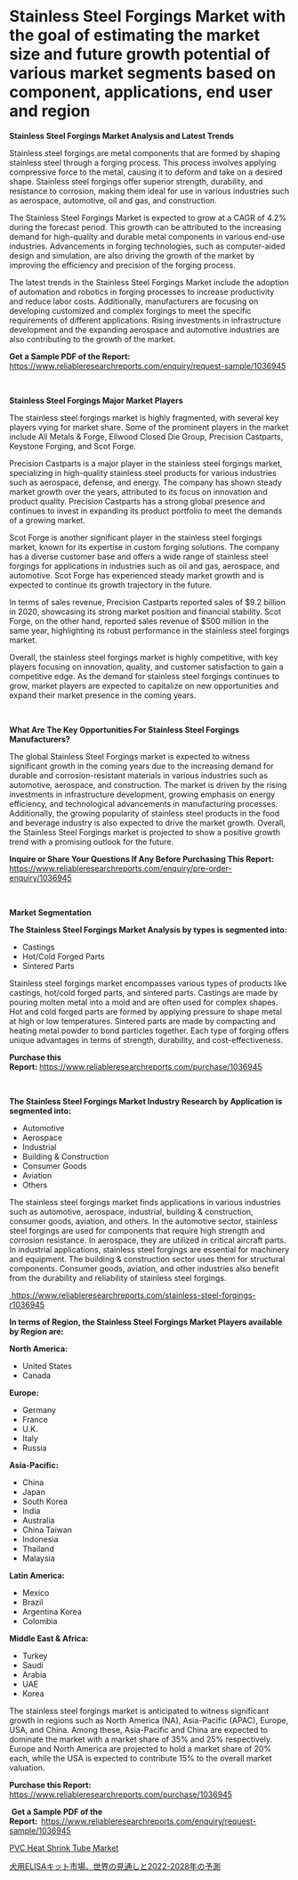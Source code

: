 <p><h1>Stainless Steel Forgings Market with the goal of estimating the market size and future growth potential of various market segments based on component, applications, end user and region</h1></p><p><strong>Stainless Steel Forgings Market Analysis and Latest Trends</strong></p>
<p><p>Stainless steel forgings are metal components that are formed by shaping stainless steel through a forging process. This process involves applying compressive force to the metal, causing it to deform and take on a desired shape. Stainless steel forgings offer superior strength, durability, and resistance to corrosion, making them ideal for use in various industries such as aerospace, automotive, oil and gas, and construction.</p><p>The Stainless Steel Forgings Market is expected to grow at a CAGR of 4.2% during the forecast period. This growth can be attributed to the increasing demand for high-quality and durable metal components in various end-use industries. Advancements in forging technologies, such as computer-aided design and simulation, are also driving the growth of the market by improving the efficiency and precision of the forging process.</p><p>The latest trends in the Stainless Steel Forgings Market include the adoption of automation and robotics in forging processes to increase productivity and reduce labor costs. Additionally, manufacturers are focusing on developing customized and complex forgings to meet the specific requirements of different applications. Rising investments in infrastructure development and the expanding aerospace and automotive industries are also contributing to the growth of the market.</p></p>
<p><strong>Get a Sample PDF of the Report:&nbsp;</strong> <a href="https://www.reliableresearchreports.com/enquiry/request-sample/1036945">https://www.reliableresearchreports.com/enquiry/request-sample/1036945</a></p>
<p>&nbsp;</p>
<p><strong>Stainless Steel Forgings Major Market Players</strong></p>
<p><p>The stainless steel forgings market is highly fragmented, with several key players vying for market share. Some of the prominent players in the market include All Metals & Forge, Ellwood Closed Die Group, Precision Castparts, Keystone Forging, and Scot Forge.</p><p>Precision Castparts is a major player in the stainless steel forgings market, specializing in high-quality stainless steel products for various industries such as aerospace, defense, and energy. The company has shown steady market growth over the years, attributed to its focus on innovation and product quality. Precision Castparts has a strong global presence and continues to invest in expanding its product portfolio to meet the demands of a growing market.</p><p>Scot Forge is another significant player in the stainless steel forgings market, known for its expertise in custom forging solutions. The company has a diverse customer base and offers a wide range of stainless steel forgings for applications in industries such as oil and gas, aerospace, and automotive. Scot Forge has experienced steady market growth and is expected to continue its growth trajectory in the future.</p><p>In terms of sales revenue, Precision Castparts reported sales of $9.2 billion in 2020, showcasing its strong market position and financial stability. Scot Forge, on the other hand, reported sales revenue of $500 million in the same year, highlighting its robust performance in the stainless steel forgings market.</p><p>Overall, the stainless steel forgings market is highly competitive, with key players focusing on innovation, quality, and customer satisfaction to gain a competitive edge. As the demand for stainless steel forgings continues to grow, market players are expected to capitalize on new opportunities and expand their market presence in the coming years.</p></p>
<p>&nbsp;</p>
<p><strong>What Are The Key Opportunities For Stainless Steel Forgings Manufacturers?</strong></p>
<p><p>The global Stainless Steel Forgings market is expected to witness significant growth in the coming years due to the increasing demand for durable and corrosion-resistant materials in various industries such as automotive, aerospace, and construction. The market is driven by the rising investments in infrastructure development, growing emphasis on energy efficiency, and technological advancements in manufacturing processes. Additionally, the growing popularity of stainless steel products in the food and beverage industry is also expected to drive the market growth. Overall, the Stainless Steel Forgings market is projected to show a positive growth trend with a promising outlook for the future.</p></p>
<p><strong>Inquire or Share Your Questions If Any Before Purchasing This Report:</strong> <a href="https://www.reliableresearchreports.com/enquiry/pre-order-enquiry/1036945">https://www.reliableresearchreports.com/enquiry/pre-order-enquiry/1036945</a></p>
<p>&nbsp;</p>
<p><strong>Market Segmentation</strong></p>
<p><strong>The Stainless Steel Forgings Market Analysis by types is segmented into:</strong></p>
<p><ul><li>Castings</li><li>Hot/Cold Forged Parts</li><li>Sintered Parts</li></ul></p>
<p><p>Stainless steel forgings market encompasses various types of products like castings, hot/cold forged parts, and sintered parts. Castings are made by pouring molten metal into a mold and are often used for complex shapes. Hot and cold forged parts are formed by applying pressure to shape metal at high or low temperatures. Sintered parts are made by compacting and heating metal powder to bond particles together. Each type of forging offers unique advantages in terms of strength, durability, and cost-effectiveness.</p></p>
<p><strong>Purchase this Report:&nbsp;</strong><a href="https://www.reliableresearchreports.com/purchase/1036945">https://www.reliableresearchreports.com/purchase/1036945</a></p>
<p>&nbsp;</p>
<p><strong>The Stainless Steel Forgings Market Industry Research by Application is segmented into:</strong></p>
<p><ul><li>Automotive</li><li>Aerospace</li><li>Industrial</li><li>Building & Construction</li><li>Consumer Goods</li><li>Aviation</li><li>Others</li></ul></p>
<p><p>The stainless steel forgings market finds applications in various industries such as automotive, aerospace, industrial, building & construction, consumer goods, aviation, and others. In the automotive sector, stainless steel forgings are used for components that require high strength and corrosion resistance. In aerospace, they are utilized in critical aircraft parts. In industrial applications, stainless steel forgings are essential for machinery and equipment. The building & construction sector uses them for structural components. Consumer goods, aviation, and other industries also benefit from the durability and reliability of stainless steel forgings.</p></p>
<p><a href="https://www.reliableresearchreports.com/stainless-steel-forgings-r1036945">&nbsp;https://www.reliableresearchreports.com/stainless-steel-forgings-r1036945</a></p>
<p><strong>In terms of Region, the Stainless Steel Forgings Market Players available by Region are:</strong></p>
<p>
    <p> <strong> North America: </strong>
        <ul>
            <li>United States</li>
            <li>Canada</li>
        </ul>
        </p> 
    <p> <strong> Europe: </strong>
        <ul>
            <li>Germany</li>
            <li>France</li>
            <li>U.K.</li>
            <li>Italy</li>
            <li>Russia</li>
        </ul>
        </p> 
    <p> <strong> Asia-Pacific: </strong>
        <ul>
            <li>China</li>
            <li>Japan</li>
            <li>South Korea</li>
            <li>India</li>
            <li>Australia</li>
            <li>China Taiwan</li>
            <li>Indonesia</li>
            <li>Thailand</li>
            <li>Malaysia</li>
        </ul>
        </p> 
    <p> <strong> Latin America: </strong>
        <ul>
            <li>Mexico</li>
            <li>Brazil</li>
            <li>Argentina Korea</li>
            <li>Colombia</li>
        </ul>
        </p> 
    <p> <strong> Middle East & Africa: </strong>
        <ul>
            <li>Turkey</li>
            <li>Saudi</li>
            <li>Arabia</li>
            <li>UAE</li>
            <li>Korea</li>
        </ul>
    </p>
    </p>
<p><p>The stainless steel forgings market is anticipated to witness significant growth in regions such as North America (NA), Asia-Pacific (APAC), Europe, USA, and China. Among these, Asia-Pacific and China are expected to dominate the market with a market share of 35% and 25% respectively. Europe and North America are projected to hold a market share of 20% each, while the USA is expected to contribute 15% to the overall market valuation.</p></p>
<p><strong>Purchase this Report: </strong><a href="https://www.reliableresearchreports.com/purchase/1036945">https://www.reliableresearchreports.com/purchase/1036945</a></p>
<p>&nbsp;<strong>Get a Sample PDF of the Report:&nbsp;&nbsp;</strong><a href="https://www.reliableresearchreports.com/enquiry/request-sample/1036945">https://www.reliableresearchreports.com/enquiry/request-sample/1036945</a></p>
<p><strong></strong></p>
<p><p><a href="https://github.com/kulaberyasin52/Market-Research-Report-List-1/blob/main/pvc-heat-shrink-tube-market.md">PVC Heat Shrink Tube Market</a></p><p><a href="https://github.com/oqxogxyvqe90775/Market-Research-Report-List-2/blob/main/5240787130903.md">犬用ELISAキット市場、世界の見通しと2022-2028年の予測</a></p></p>